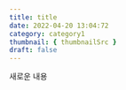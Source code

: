```yaml
---
title: title
date: 2022-04-20 13:04:72
category: category1
thumbnail: { thumbnailSrc }
draft: false
---
```


새로운 내용
